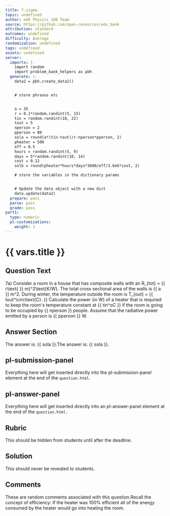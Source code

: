 ```yaml
---
title: 7.sigma
topic: undefined
author: edX Physics 100 Team
source: https://github.com/open-resources/edx_bank
attribution: standard
outcomes: undefined
difficulty: Average
randomization: undefined
tags: undefined
assets: undefined
server:
  imports: |-
    import random
    import problem_bank_helpers as pbh
  generate: |-
    data2 = pbh.create_data2()


    # store phrases etc


    a = 35
    r = 0.1*random.randint(5, 15)
    tin = random.randint(18, 22)
    tout = 5
    nperson = 2
    pperson = 80
    sola = round(a*(tin-tout)/r-nperson*pperson, 2)
    pheater = 500
    eff = 0.5
    hours = random.randint(5, 9)
    days = 5*random.randint(10, 14)
    cost = 0.12
    solb = round(pheater*hours*days*3600/eff/3.6e6*cost, 2)

    # store the variables in the dictionary params


    # Update the data object with a new dict
    data.update(data2)
  prepare: pass
  parse: pass
  grade: pass
part1:
  type: numeric
  pl-customizations:
    weight: 1
---
```

# {{ vars.title }}

## Question Text

7a) Consider a room in a house that has composite walls with an R_{tot} = {{ r\text{ }} m}^2\text{K/W}.
The total cross sectional area of the walls is {{ a }} m^2.
During winter, the temperature outside the room is T_{out} = {{ tout^\circ\text{C}. }}
Calculate the power (in W) of a heater that is required to keep the room's temperature constant at {{ tin^oC }} if the room is going to be occupied by {{ nperson }} people.
Assume that the radiative power emitted by a person is {{ pperson }} W.


## Answer Section

The answer is: {{ sola }}.The answer is: {{ sola }}.

## pl-submission-panel

Everything here will get inserted directly into the pl-submission-panel element at the end of the `question.html`.

## pl-answer-panel

Everything here will get inserted directly into an pl-answer-panel element at the end of the `question.html`.

## Rubric

This should be hidden from students until after the deadline.

## Solution

This should never be revealed to students.

## Comments

These are random comments associated with this question.Recall the concept of efficiency: If the heater was 100% efficient all of the energy consumed by the heater would go into heating the room. 